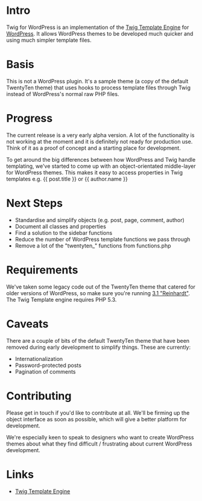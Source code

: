 # Intro

Twig for WordPress is an implementation of the [Twig Template Engine](http://www.twig-project.org/) for [WordPress](http://www.wordpress.org). It allows WordPress themes to be developed much quicker and using much simpler template files.

# Basis

This is not a WordPress plugin. It's a sample theme (a copy of the default TwentyTen theme) that uses hooks to process template files through Twig instead of WordPress's normal raw PHP files.

# Progress

The current release is a very early alpha version. A lot of the functionality is not working at the moment and it is definitely not ready for production use. Think of it as a proof of concept and a starting place for development.

To get around the big differences between how WordPress and Twig handle templating, we've started to come up with an object-orientated middle-layer for WordPress themes. This makes it easy to access properties in Twig templates e.g. {{ post.title }} or {{ author.name }}

# Next Steps

* Standardise and simplify objects (e.g. post, page, comment, author)
* Document all classes and properties
* Find a solution to the sidebar functions
* Reduce the number of WordPress template functions we pass through
* Remove a lot of the "twentyten_" functions from functions.php

# Requirements

We've taken some legacy code out of the TwentyTen theme that catered for older versions of WordPress, so make sure you're running [3.1 "Reinhardt"](http://wordpress.org/news/2011/02/threeone/). The Twig Template engine requires PHP 5.3.

# Caveats

There are a couple of bits of the default TwentyTen theme that have been removed during early development to simplify things. These are currently:

* Internationalization
* Password-protected posts
* Pagination of comments

# Contributing

Please get in touch if you'd like to contribute at all. We'll be firming up the object interface as soon as possible, which will give a better platform for development.

We're especially keen to speak to designers who want to create WordPress themes about what they find difficult / frustrating about current WordPress development.

# Links

* [Twig Template Engine](http://www.twig-project.org)